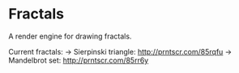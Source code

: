 # Fractals
A render engine for drawing fractals.

Current fractals:
	-> Sierpinski triangle: http://prntscr.com/85rqfu
	-> Mandelbrot set: 		http://prntscr.com/85rr6y
